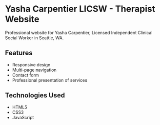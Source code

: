 # Yasha Carpentier LICSW - Therapist Website

Professional website for Yasha Carpentier, Licensed Independent Clinical Social Worker in Seattle, WA.

## Features
- Responsive design
- Multi-page navigation
- Contact form
- Professional presentation of services

## Technologies Used
- HTML5
- CSS3
- JavaScript